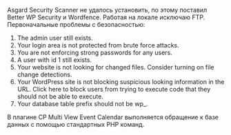 Asgard Security Scanner не удалось установить, по этому поставил Better WP Security и Wordfence. Работая на локале исключаю FTP.
Первоначальные проблемы с безопасностью:
1) The admin user still exists.
2) Your login area is not protected from brute force attacks.
3) You are not enforcing strong passwords for any users.
4) A user with id 1 still exists.
5) Your website is not looking for changed files. Consider turning on file change detections.
6) Your WordPress site is not blocking suspicious looking information in the URL. Click here to block users from trying to execute code that they should not be able to execute.
7) Your database table prefix should not be wp_.

В плагине CP Multi View Event Calendar выполняется обращение к базе данных с помощью стандартных PHP команд.
